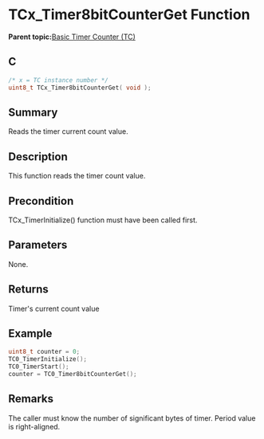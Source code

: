 # TCx\_Timer8bitCounterGet Function

**Parent topic:**[Basic Timer Counter \(TC\)](GUID-D805E0EA-6923-41A3-A27E-5A159783D12C.md)

## C

```c
/* x = TC instance number */
uint8_t TCx_Timer8bitCounterGet( void );
```

## Summary

Reads the timer current count value.

## Description

This function reads the timer count value.

## Precondition

TCx\_TimerInitialize\(\) function must have been called first.

## Parameters

None.

## Returns

Timer's current count value

## Example

```c
uint8_t counter = 0;
TC0_TimerInitialize();
TC0_TimerStart();
counter = TC0_Timer8bitCounterGet();
```

## Remarks

The caller must know the number of significant bytes of timer. Period value is right-aligned.

